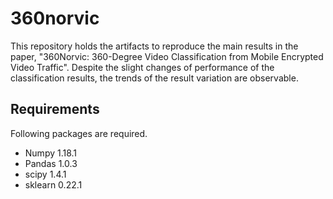 # 360norvic
This repository holds the artifacts to reproduce the main results in the paper, "360Norvic: 360-Degree Video Classification from Mobile Encrypted Video Traffic". Despite the slight changes of performance of the classification results, the trends of the result variation are observable.

## Requirements
Following packages are required.

* Numpy				1.18.1
*	Pandas			1.0.3
*	scipy				1.4.1
*	sklearn			0.22.1





